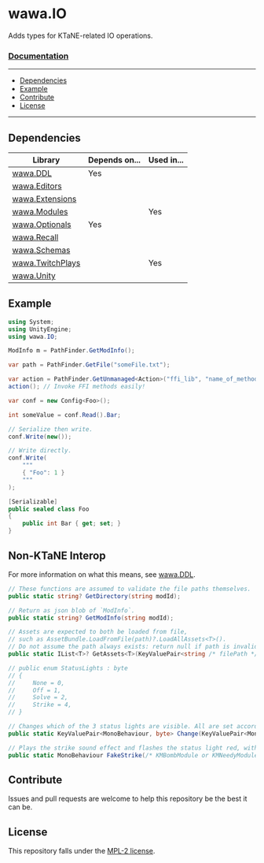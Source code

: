 # wawa.IO

Adds types for KTaNE-related IO operations.

### [Documentation](https://github.com/Emik03/wawa/blob/main/apidocs/wawa.IO/wawa.IO.md)

---

- [Dependencies](#dependencies)
- [Example](#example)
- [Contribute](#contribute)
- [License](#license)

---

## Dependencies

| Library                                                                       | Depends on... | Used in... |
|-------------------------------------------------------------------------------|---------------|------------|
| [wawa.DDL](https://github.com/Emik03/wawa/tree/main/wawa.DDL)                 | Yes           |            |
| [wawa.Editors](https://github.com/Emik03/wawa/tree/main/wawa.Editors)         |               |            |
| [wawa.Extensions](https://github.com/Emik03/wawa/tree/main/wawa.Extensions)   |               |            |
| [wawa.Modules](https://github.com/Emik03/wawa/tree/main/wawa.Modules)         |               | Yes        |
| [wawa.Optionals](https://github.com/Emik03/wawa/tree/main/wawa.Optionals)     | Yes           | ️          |
| [wawa.Recall](https://github.com/Emik03/wawa/tree/main/wawa.Recall)           |               |            |
| [wawa.Schemas](https://github.com/Emik03/wawa/tree/main/wawa.Schemas)         |               |            |
| [wawa.TwitchPlays](https://github.com/Emik03/wawa/tree/main/wawa.TwitchPlays) |               | Yes        |
| [wawa.Unity](https://github.com/Emik03/wawa/tree/main/wawa.Unity)             |               |            |

## Example

```csharp
using System;
using UnityEngine;
using wawa.IO;

ModInfo m = PathFinder.GetModInfo();

var path = PathFinder.GetFile("someFile.txt");

var action = PathFinder.GetUnmanaged<Action>("ffi_lib", "name_of_method");
action(); // Invoke FFI methods easily!

var conf = new Config<Foo>();

int someValue = conf.Read().Bar;

// Serialize then write.
conf.Write(new());

// Write directly.
conf.Write(
    """
    { "Foo": 1 }
    """
);

[Serializable]
public sealed class Foo
{
    public int Bar { get; set; }
}
```

## Non-KTaNE Interop

For more information on what this means, see [wawa.DDL](https://github.com/Emik03/wawa/tree/main/wawa.DDL#non-ktane-interop).

```csharp
// These functions are assumed to validate the file paths themselves.
public static string? GetDirectory(string modId);

// Return as json blob of `ModInfo`.
public static string? GetModInfo(string modId);

// Assets are expected to both be loaded from file,
// such as AssetBundle.LoadFromFile(path)?.LoadAllAssets<T>().
// Do not assume the path always exists: return null if path is invalid.
public static IList<T>? GetAssets<T>(KeyValuePair<string /* filePath */, string /* modId */> args);

// public enum StatusLights : byte
// {
//     None = 0,
//     Off = 1,
//     Solve = 2,
//     Strike = 4,
// }

// Changes which of the 3 status lights are visible. All are set according to the bitmask
public static KeyValuePair<MonoBehaviour, byte> Change(KeyValuePair<MonoBehaviour /* `KMBombModule` or `KMNeedyModule` */, byte /* bitmask */> arg);

// Plays the strike sound effect and flashes the status light red, without registering a strike.
public static MonoBehaviour FakeStrike(/* KMBombModule or KMNeedyModule */ MonoBehaviour that);
```

## Contribute

Issues and pull requests are welcome to help this repository be the best it can be.

## License

This repository falls under the [MPL-2 license](https://www.mozilla.org/en-US/MPL/2.0/).
